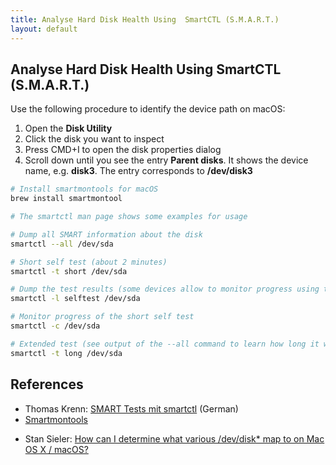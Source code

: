 ```yaml
---
title: Analyse Hard Disk Health Using  SmartCTL (S.M.A.R.T.)
layout: default
---
```


## Analyse Hard Disk Health Using  SmartCTL (S.M.A.R.T.)

Use the following procedure to identify the device path on macOS:

1. Open the **Disk Utility**
2. Click the disk you want to inspect
3. Press CMD+I to open the disk properties dialog
4. Scroll down until you see the entry **Parent disks**. It shows the device name, e.g. **disk3**. The entry corresponds to **/dev/disk3**

```bash
# Install smartmontools for macOS
brew install smartmontool

# The smartctl man page shows some examples for usage

# Dump all SMART information about the disk
smartctl --all /dev/sda

# Short self test (about 2 minutes)
smartctl -t short /dev/sda

# Dump the test results (some devices allow to monitor progress using this command)
smartctl -l selftest /dev/sda

# Monitor progress of the short self test
smartctl -c /dev/sda

# Extended test (see output of the --all command to learn how long it will take)
smartctl -t long /dev/sda
```

## References

* Thomas Krenn: [SMART Tests mit smartctl](https://www.thomas-krenn.com/de/wiki/SMART_Tests_mit_smartctl) (German)
* [Smartmontools](https://www.smartmontools.org/wiki/TocDoc)
- Stan Sieler: [How can I determine what various /dev/disk* map to on Mac OS X / macOS?](https://superuser.com/q/1209828)

